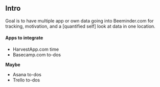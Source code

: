 ## Intro

Goal is to have multiple app or own data going into Beeminder.com for tracking, motivation, and a [quantified self] look at data in one location.


#### Apps to integrate
- HarvestApp.com time
- Basecamp.com to-dos

**Maybe**
- Asana to-dos
- Trello to-dos